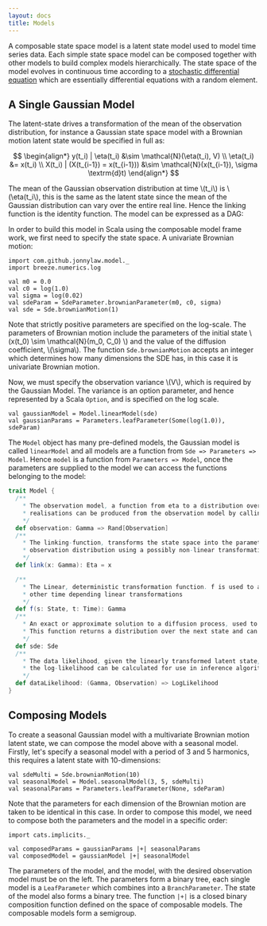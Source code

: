 ```yaml
---
layout: docs
title: Models
---
```


A composable state space model is a latent state model used to model time series data. Each simple state space model can be composed together with other models to build complex models hierarchically. The state space of the model evolves in continuous time according to a [stochastic differential equation](https://en.wikipedia.org/wiki/Stochastic_differential_equation) which are essentially differential equations with a random element.

## A Single Gaussian Model

The latent-state drives a transformation of the mean of the observation distribution, for instance a Gaussian state space model with a Brownian motion latent state would be specified in full as:

$$ \begin{align*}
y(t_i) | \eta(t_i) &\sim \mathcal{N}(\eta(t_i), V) \\
\eta(t_i) &= x(t_i) \\
X(t_i) | (X(t_{i-1}) = x(t_{i-1})) &\sim \mathcal{N}(x(t_{i-1}), \sigma \textrm{d}t)
\end{align*} $$

The mean of the Gaussian observation distribution at time \\(t_i\\) is \\(\eta(t_i\\), this is the same as the latent state since the mean of the Gaussian distribution can vary over the entire real line. Hence the linking function is the identity function. The model can be expressed as a DAG:

In order to build this model in Scala using the composable model frame work, we first need to specify the state space. A univariate Brownian motion:

```tut:book:silent
import com.github.jonnylaw.model._
import breeze.numerics.log

val m0 = 0.0
val c0 = log(1.0)
val sigma = log(0.02)
val sdeParam = SdeParameter.brownianParameter(m0, c0, sigma)
val sde = Sde.brownianMotion(1)
```

Note that strictly positive parameters are specified on the log-scale. The parameters of Brownian motion include the parameters of the initial state \\(x(t_0) \sim \mathcal{N}(m_0, C_0) \\) and the value of the diffusion coefficient, \\(\sigma\\). The function `Sde.brownianMotion` accepts an integer which determines how many dimensions the SDE has, in this case it is univariate Brownian motion.

Now, we must specify the observation variance \\(V\\), which is required by the Gaussian Model. The variance is an option parameter, and hence represented by a Scala `Option`, and is specified on the log scale.

```tut:book:silent
val gaussianModel = Model.linearModel(sde)
val gaussianParams = Parameters.leafParameter(Some(log(1.0)), sdeParam)
```

The `Model` object has many pre-defined models, the Gaussian model is called `linearModel` and all models are a function from `Sde => Parameters => Model`. Hence `model` is a function from `Parameters => Model`, once the parameters are supplied to the model we can access the functions belonging to the model:

```scala
trait Model {
  /**
    * The observation model, a function from eta to a distribution over the observations
    * realisations can be produced from the observation model by calling draw
    */
  def observation: Gamma => Rand[Observation]
  /**
    * The linking-function, transforms the state space into the parameter space of the 
    * observation distribution using a possibly non-linear transformation
    */
  def link(x: Gamma): Eta = x

  /**
    * The Linear, deterministic transformation function. f is used to add seasonal factors or
    * other time depending linear transformations
    */ 
  def f(s: State, t: Time): Gamma
  /**
    * An exact or approximate solution to a diffusion process, used to advance the latent state.
    * This function returns a distribution over the next state and can be simulated from
    */
  def sde: Sde
  /**
    * The data likelihood, given the linearly transformed latent state, gamma, and an observation
    * the log-likelihood can be calculated for use in inference algorithms
    */
  def dataLikelihood: (Gamma, Observation) => LogLikelihood
}
```

## Composing Models

To create a seasonal Gaussian model with a multivariate Brownian motion latent state, we can compose the model above with a seasonal model. Firstly, let's specify a seasonal model with a period of 3 and 5 harmonics, this requires a latent state with 10-dimensions:

```tut:book:silent
val sdeMulti = Sde.brownianMotion(10)
val seasonalModel = Model.seasonalModel(3, 5, sdeMulti)
val seasonalParams = Parameters.leafParameter(None, sdeParam)
```

Note that the parameters for each dimension of the Brownian motion are taken to be identical in this case. In order to compose this model, we need to compose both the parameters and the model in a specific order:

```tut:silent:book
import cats.implicits._

val composedParams = gaussianParams |+| seasonalParams
val composedModel = gaussianModel |+| seasonalModel
```

The parameters of the model, and the model, with the desired observation model must be on the left. The parameters form a binary tree, each single model is a `LeafParameter` which combines into a `BranchParameter`. The state of the model also forms a binary tree. The function `|+|` is a closed binary composition function defined on the space of composable models. The composable models form a semigroup.
